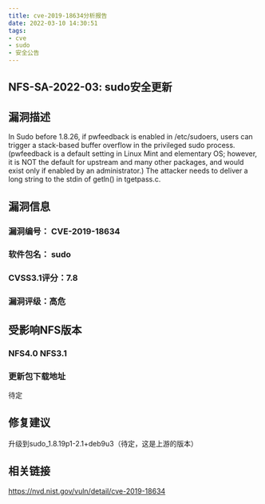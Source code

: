 ```yaml
---
title: cve-2019-18634分析报告
date: 2022-03-10 14:30:51
tags:
- cve
- sudo 
- 安全公告
---
```


## NFS-SA-2022-03: sudo安全更新

## 漏洞描述

In Sudo before 1.8.26, if pwfeedback is enabled in /etc/sudoers, users can trigger a stack-based buffer overflow in the privileged sudo process. (pwfeedback is a default setting in Linux Mint and elementary OS; however, it is NOT the default for upstream and many other packages, and would exist only if enabled by an administrator.) The attacker needs to deliver a long string to the stdin of getln() in tgetpass.c.

## 漏洞信息

###    漏洞编号： CVE-2019-18634

###    软件包名： sudo

###    CVSS3.1评分：7.8

###    漏洞评级：高危

## 受影响NFS版本

###    NFS4.0 NFS3.1

### 更新包下载地址

待定

## 修复建议

升级到sudo_1.8.19p1-2.1+deb9u3（待定，这是上游的版本）

## 相关链接

https://nvd.nist.gov/vuln/detail/cve-2019-18634
